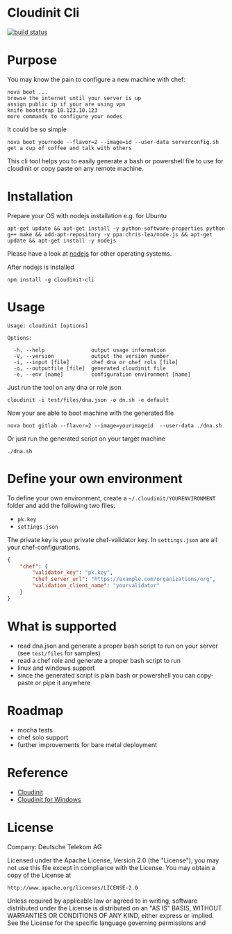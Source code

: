 # Cloudinit Cli

[![build status](https://secure.travis-ci.org/TelekomLabs/cloudinit-cli.png)](http://travis-ci.org/TelekomLabs/cloudinit-cli)

# Purpose

You may know the pain to configure a new machine with chef:
 
    nova boot ...
    browse the internet until your server is up
    assign public ip if your are using vpn
    knife bootstrap 10.123.10.123
    more commands to configure your nodes

It could be so simple

    nova boot yournode --flavor=2 --image=id --user-data serverconfig.sh
    get a cup of coffee and talk with others

This cli tool helps you to easily generate a bash or powershell file to use for cloudinit or copy paste on any remote machine.

# Installation

Prepare your OS with nodejs installation e.g. for Ubuntu

    apt-get update && apt-get install -y python-software-properties python g++ make && add-apt-repository -y ppa:chris-lea/node.js && apt-get update && apt-get install -y nodejs

Please have a look at [nodejs](https://github.com/joyent/node/wiki/Installing-Node.js-via-package-manager) for other operating systems.

After nodejs is installed 

    npm install -g cloudinit-cli

# Usage

    Usage: cloudinit [options]

    Options:

      -h, --help               output usage information
      -V, --version            output the version number
      -i, --input [file]       chef dna or chef rols [file]
      -o, --outputfile [file]  generated cloudinit file
      -e, --env [name]         configuration environment [name]

Just run the tool on any dna or role json

    cloudinit -i test/files/dna.json -o dn.sh -e default

Now your are able to boot machine with the generated file

    nova boot gitlab --flavor=2 --image=yourimageid  --user-data ./dna.sh

Or just run the generated script on your target machine

    ./dna.sh

# Define your own environment

To define your own environment, create a `~/.cloudinit/YOURENVIRONMENT` folder and add the following two files:

 - `pk.key`
 - `settings.json`

The private key is your private chef-validator key. In `settings.json` are all your chef-configurations.

```json
{
    "chef": {
        "validator_key": "pk.key",
        "chef_server_url": "https://example.com/organizations/org",
        "validation_client_name": "yourvalidator"
    }
}
```

# What is supported 

 - read dna.json and generate a proper bash script to run on your server (see `test/files` for samples)
 - read a chef role and generate a proper bash script to run
 - linux and windows support
 - since the generated script is plain bash or powershell you can copy-paste or pipe it anywhere

# Roadmap

 - mocha tests
 - chef solo support
 - further improvements for bare metal deployment

# Reference

 - [Cloudinit](http://cloudinit.readthedocs.org/en/latest/)
 - [Cloudinit for Windows](https://github.com/cloudbase/cloudbase-init) 

# License

Company: Deutsche Telekom AG

Licensed under the Apache License, Version 2.0 (the "License");
you may not use this file except in compliance with the License.
You may obtain a copy of the License at

    http://www.apache.org/licenses/LICENSE-2.0

Unless required by applicable law or agreed to in writing, software
distributed under the License is distributed on an "AS IS" BASIS,
WITHOUT WARRANTIES OR CONDITIONS OF ANY KIND, either express or implied.
See the License for the specific language governing permissions and
